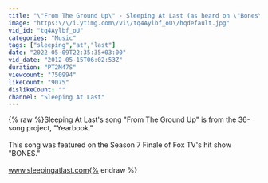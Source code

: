 ```yaml
---
title: "\"From The Ground Up\" - Sleeping At Last (as heard on \"Bones\")"
image: "https:\/\/i.ytimg.com\/vi\/tq4Aylbf_oU\/hqdefault.jpg"
vid_id: "tq4Aylbf_oU"
categories: "Music"
tags: ["sleeping","at","last"]
date: "2022-05-09T22:35:35+03:00"
vid_date: "2012-05-15T06:02:53Z"
duration: "PT2M47S"
viewcount: "750994"
likeCount: "9075"
dislikeCount: ""
channel: "Sleeping At Last"
---
```

{% raw %}Sleeping At Last's song &quot;From The Ground Up&quot; is from the 36-song project, &quot;Yearbook.&quot; <br /><br />This song was featured on the Season 7 Finale of Fox TV's hit show &quot;BONES.&quot;<br /><br />www.sleepingatlast.com{% endraw %}
